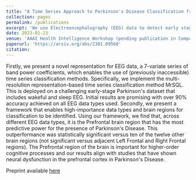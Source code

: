 ```yaml
---
title: "A Time Series Approach to Parkinson's Disease Classification from EEG"
collection: pages
permalink: /publications
excerpt: 'We use Electroencephalography (EEG) data to detect early stage Parkinson’s Disease. Firstly, we present a novel representation for EEG data, a 7-variate series of band power coefficients, which enables the use of (previously inaccessible) time series classification methods. Our approach achieves over 90% accuracy, recall and precision which rivals state of the art methods. This is particularly impressive given the early stage Parkinson’s Disease participants and limited optimisation of the model thus far. Secondly we present a framework for determining the importance of individual brain regions in Parkinson’s Disease classification. We find that across different EEG data types, it is the Prefrontal brain region that has the most predictive power for the presence of Parkinson’s Disease'
date: 2023-01-23
venue: 'AAAI Health Intelligence Workshop (pending publication in Computation Intelligence Springer Book Series)'
paperurl: 'https://arxiv.org/abs/2301.09568'
citation: 
---
```


Firstly, we present a novel representation for EEG data, a 7-variate series of band power coefficients, which enables the use of (previously inaccessible) time series classification methods. Specifically, we implement the multi-resolution representation-based time series classification method MrSQL. This is deployed on a challenging early-stage Parkinson's dataset that includes wakeful and sleep EEG. Initial results are promising with over 90% accuracy achieved on all EEG data types used. Secondly, we present a framework that enables high-importance data types and brain regions for classification to be identified. Using our framework, we find that, across different EEG data types, it is the Prefrontal brain region that has the most predictive power for the presence of Parkinson's Disease. This outperformance was statistically significant versus ten of the twelve other brain regions (not significant versus adjacent Left Frontal and Right Frontal regions). The Prefrontal region of the brain is important for higher-order cognitive processes and our results align with studies that have shown neural dysfunction in the prefrontal cortex in Parkinson's Disease.

Preprint available [here](https://arxiv.org/abs/2301.09568)


